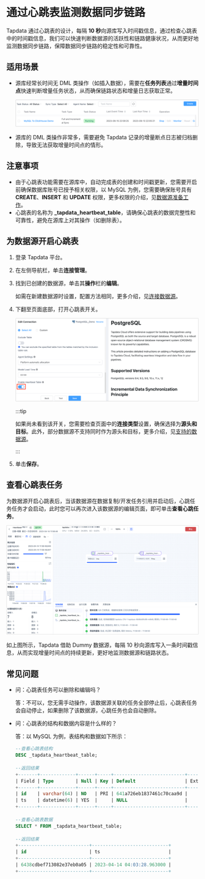 # 通过心跳表监测数据同步链路

Tapdata 通过心跳表的设计，每隔 **10 秒**向源库写入时间戳信息，通过检查心跳表中的时间戳信息，我们可以快速判断数据源的活跃性和链路健康状况，从而更好地监测数据同步链路，保障数据同步链路的稳定性和可靠性。

## 适用场景

* 源库经常长时间无 DML 类操作（如插入数据），需要在**任务列表**通过**增量时间点**快速判断增量任务状态，从而确保链路状态和增量日志获取正常。

  ![增量时间点](../images/incremental_check_point.png)

* 源库的 DML 类操作非常多，需要避免 Tapdata 记录的增量断点日志被归档删除，导致无法获取增量时间点的情形。

  

## 注意事项

* 由于心跳表功能需要在源库中，自动完成表的创建和时间戳更新，您需要开启前确保数据库账号已授予相关权限，以 MySQL 为例，您需要确保账号具有 **CREATE**、**INSERT** 和 **UPDATE** 权限，更多权限的介绍，见[数据源准备工作](../prerequisites/README.md)。
* 心跳表的名称为 **_tapdata_heartbeat_table**，请确保心跳表的数据完整性和可靠性，避免在源库上对其操作（如删除表）。




## 为数据源开启心跳表

1. 登录 Tapdata 平台。

2. 在左侧导航栏，单击**连接管理**。

3. 找到已创建的数据源，单击其**操作**栏的**编辑**。

   如需在新建数据源时设置，配置方法相同，更多介绍，见[连接数据源](../prerequisites/README.md)。

4. 下翻至页面底部，打开心跳表开关。

   ![开启心跳表](../images/turn_on_heart_beat_table.png)

   :::tip

   如果尚未看到该开关，您需要检查页面中的**连接类型**设置，确保选择为**源头和目标**。此外，部分数据源不支持同时作为源头和目标，更多介绍，见[支持的数据源](../introduction/supported-databases.md)。

   :::

5. 单击**保存**。



## 查看心跳表任务

为数据源开启心跳表后，当该数据源在数据复制/开发任务引用并启动后，心跳任务任务才会启动，此时您可以再次进入该数据源的编辑页面，即可单击**查看心跳任务**。

![心跳表任务](../images/heart_beat_task.png)

如上图所示，Tapdata 借助 Dummy 数据源，每隔 10 秒向源库写入一条时间戳信息，从而实现增量时间点的持续更新，更好地监测数据源和链路状态。



## 常见问题

* 问：心跳表任务可以删除和编辑吗？

  答：不可以，您无需手动操作，该数据源关联的任务全部停止后，心跳表任务会自动停止，如果删除了该数据源，心跳任务也会自动删除。

* 问：心跳表的结构和数据内容是什么样的？

  答：以 MySQL 为例，表结构和数据如下所示：

  ```sql
  --查看心跳表结构
  DESC _tapdata_heartbeat_table;
  
  --返回结果
  +-------+-------------+------+-----+--------------------------+-------+
  | Field | Type        | Null | Key | Default                  | Extra |
  +-------+-------------+------+-----+--------------------------+-------+
  | id    | varchar(64) | NO   | PRI | 641a726eb1837461c70caa9d |       |
  | ts    | datetime(6) | YES  |     | NULL                     |       |
  +-------+-------------+------+-----+--------------------------+-------+
  
  --查看心跳表数据
  SELECT * FROM _tapdata_heartbeat_table;
  
  --返回结果
  +--------------------------+----------------------------+
  | id                       | ts                         |
  +--------------------------+----------------------------+
  | 6438cdbef713082e37eb0a05 | 2023-04-14 04:03:28.963000 |
  +--------------------------+----------------------------+
  ```

  





